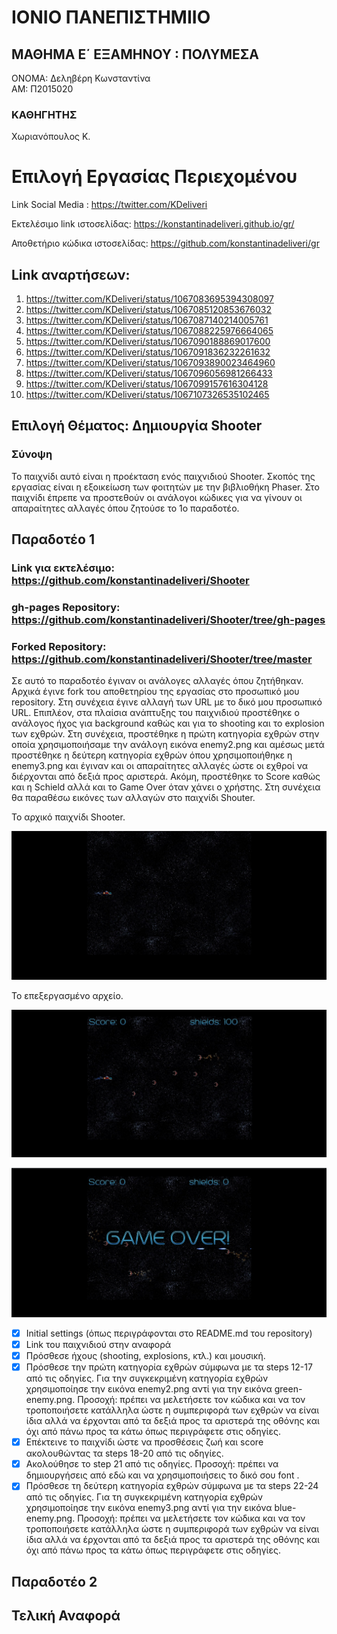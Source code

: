 # ΙΟΝΙΟ ΠΑΝΕΠΙΣΤΗΜΙΙΟ
## ΜΑΘΗΜΑ Ε΄ ΕΞΑΜΗΝΟΥ : ΠΟΛΥΜΕΣΑ
ΟΝΟΜΑ: Δεληβέρη Κωνσταντίνα <br>
ΑΜ: Π2015020

 ### ΚΑΘΗΓΗΤΗΣ
Χωριανόπουλος Κ.

# Επιλογή Εργασίας Περιεχομένου

Link Social Media : https://twitter.com/KDeliveri

Εκτελέσιμο link ιστοσελίδας: https://konstantinadeliveri.github.io/gr/

Αποθετήριο κώδικα ιστοσελίδας: https://github.com/konstantinadeliveri/gr

## Link αναρτήσεων:
1) https://twitter.com/KDeliveri/status/1067083695394308097
2) https://twitter.com/KDeliveri/status/1067085120853676032
3) https://twitter.com/KDeliveri/status/1067087140214005761
4) https://twitter.com/KDeliveri/status/1067088225976664065
5) https://twitter.com/KDeliveri/status/1067090188869017600
6) https://twitter.com/KDeliveri/status/1067091836232261632
7) https://twitter.com/KDeliveri/status/1067093890023464960
8) https://twitter.com/KDeliveri/status/1067096056981266433
9) https://twitter.com/KDeliveri/status/1067099157616304128
10) https://twitter.com/KDeliveri/status/1067107326535102465


## Επιλογή Θέματος: Δημιουργία Shooter

### Σύνοψη
 Το παιχνίδι αυτό είναι η προέκταση ενός παιχνιδιού Shooter. Σκοπός της εργασίας είναι η εξοικείωση των φοιτητών με την βιβλιοθήκη Phaser.
Στο παιχνίδι έπρεπε να προστεθούν οι ανάλογοι κώδικες για να γίνουν οι απαραίτητες αλλαγές όπου ζητούσε το 1ο παραδοτέο.

## Παραδοτέο 1


### Link για εκτελέσιμο: https://github.com/konstantinadeliveri/Shooter
### gh-pages Repository: https://github.com/konstantinadeliveri/Shooter/tree/gh-pages
### Forked Repository: https://github.com/konstantinadeliveri/Shooter/tree/master

Σε αυτό το παραδοτέο έγιναν οι ανάλογες αλλαγές όπου ζητήθηκαν. Αρχικά έγινε fork του αποθετηρίου της εργασίας στο προσωπικό μου repository. Στη συνέχεια έγινε αλλαγή των URL με το δικό μου προσωπικό URL. Επιπλέον, στα πλαίσια ανάπτυξης του παιχνιδιού προστέθηκε ο ανάλογος ήχος για background καθώς και για το shooting και το explosion των εχθρών. Στη συνέχεια, προστέθηκε η πρώτη κατηγορία εχθρών στην οποία χρησιμοποιήσαμε την ανάλογη εικόνα enemy2.png και αμέσως μετά προστέθηκε η δεύτερη κατηγορία εχθρών όπου χρησιμοποιήθηκε η enemy3.png και έγιναν και οι απαραίτητες αλλαγές ώστε οι εχθροί να διέρχονται από δεξιά προς αριστερά. Ακόμη, προστέθηκε το Score καθώς και η Schield αλλά και το Game Over όταν χάνει ο χρήστης.
Στη συνέχεια θα παραθέσω εικόνες των αλλαγών στο παιχνίδι Shouter.


Το αρχικό παιχνίδι Shooter.

![ScreenShot](1.png)

Το επεξεργασμένο αρχείο.

![ScreenShot](2.png)



![ScreenShot](3.png)




- [x] Initial settings (όπως περιγράφονται στο README.md του repository)
- [x] Link του παιχνιδιού στην αναφορά
- [x] Πρόσθεσε ήχους (shooting, explosions, κτλ.) και μουσική.
- [x] Πρόσθεσε την πρώτη κατηγορία εχθρών σύμφωνα με τα steps 12-17 από τις οδηγίες. Για την συγκεκριμένη κατηγορία εχθρών χρησιμοποίησε την εικόνα enemy2.png αντί για την εικόνα green-enemy.png. Προσοχή: πρέπει να μελετήσετε τον κώδικα και να τον τροποποιήσετε κατάλληλα ώστε η συμπεριφορά των εχθρών να είναι ίδια αλλά να έρχονται από τα δεξιά προς τα αριστερά της οθόνης και όχι από πάνω προς τα κάτω όπως περιγράφετε στις οδηγίες.
- [x] Επέκτεινε το παιχνίδι ώστε να προσθέσεις ζωή και score ακολουθώντας τα steps 18-20 από τις οδηγίες.
- [x] Ακολούθησε το step 21 από τις οδηγίες. Προσοχή: πρέπει να δημιουργήσεις από εδώ και να χρησιμοποιήσεις το δικό σου font .
- [x] Πρόσθεσε τη δεύτερη κατηγορία εχθρών σύμφωνα με τα steps 22-24 από τις οδηγίες. Για τη συγκεκριμένη κατηγορία εχθρών χρησιμοποίησε την εικόνα enemy3.png αντί για την εικόνα blue-enemy.png. Προσοχή: πρέπει να μελετήσετε τον κώδικα και να τον τροποποιήσετε κατάλληλα ώστε η συμπεριφορά των εχθρών να είναι ίδια αλλά να έρχονται από τα δεξιά προς τα αριστερά της οθόνης και όχι από πάνω προς τα κάτω όπως περιγράφετε στις οδηγίες.
 
## Παραδοτέο 2

## Τελική Αναφορά

